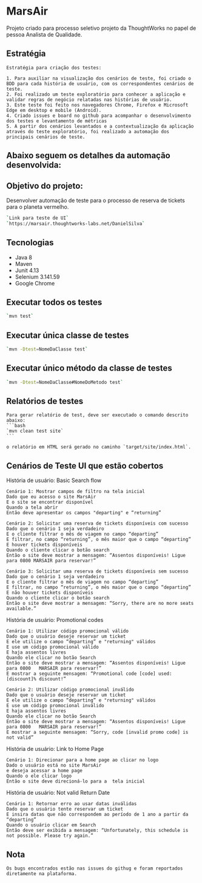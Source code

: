 # MarsAir

Projeto criado para processo seletivo projeto da ThoughtWorks no papel de pessoa Analista de Qualidade.

## Estratégia
	Estratégia para criação dos testes:

	1. Para auxiliar na visualização dos cenários de teste, foi criado o BDD para cada história de usuário, com os correspondentes cenários de teste.  
	2. Foi realizado um teste exploratório para conhecer a aplicação e validar regras de negócio relatadas nas histórias de usuário. 
	3. Este teste foi feito nos navegadores Chrome, Firefox e Microsoft Edge em desktop e mobile (Android). 
	4. Criado issues e board no github para acompanhar o desenvolvimento dos testes e levantamento de métricas
	5. A partir dos cenários levantados e a contextualização da aplicação através do teste exploratório, foi realizado a automação dos principais cenários de teste. 

## Abaixo seguem os detalhes da automação desenvolvida:

## Objetivo do projeto:

Desenvolver automação de teste para o processo de reserva de tickets para o planeta vermelho. 

```bash
`Link para teste de UI`
`https://marsair.thoughtworks-labs.net/DanielSilva`
```

## Tecnologias

* Java 8
* Maven
* Junit 4.13
* Selenium 3.141.59
* Google Chrome

## Executar todos os testes
```bash
`mvn test`
```

## Executar única classe de testes
```bash
`mvn -Dtest=NomeDaClasse test`
```

## Executar único método da classe de testes
```bash
`mvn -Dtest=NomeDaClasse#NomeDoMetodo test`
```
## Relatórios de testes

	Para gerar relatório de test, deve ser executado o comando descrito abaixo:
	```bash
	`mvn clean test site`
	```

	o relatório em HTML será gerado no caminho `target/site/index.html`.
    
## Cenários de Teste UI que estão cobertos

História de usuário: Basic Search flow

	Cenário 1: Mostrar campos de filtro na tela inicial
	Dado que eu acesso o site MarsAir
	E o site se encontrar disponível
	Quando a tela abrir
	Então deve apresentar os campos "departing" e “returning”

	Cenário 2: Solicitar uma reserva de tickets disponíveis com sucesso
	Dado que o cenário 1 seja verdadeiro
	E o cliente filtrar o mês de viagem no campo “departing”
	E filtrar, no campo “returning”, o mês maior que o campo “departing”
	E houver tickets disponíveis
	Quando o cliente clicar o botão search
	Então o site deve mostrar a mensagem: “Assentos disponíveis! Ligue para 0800 MARSAIR para reservar!”

	Cenário 3: Solicitar uma reserva de tickets disponíveis sem sucesso
	Dado que o cenário 1 seja verdadeiro
	E o cliente filtrar o mês de viagem no campo “departing”
	E filtrar, no campo “returning”, o mês maior que o campo “departing”
	E não houver tickets disponíveis
	Quando o cliente clicar o botão search
	Então o site deve mostrar a mensagem: “Sorry, there are no more seats available.”
    
História de usuário: Promotional codes

	Cenário 1: Utilizar código promocional válido
	Dado que o usuário deseje reservar um ticket
	E ele utilize o campo “departing” e "returning" válidos
	E use um código promocional válido
	E haja assentos livres
	Quando ele clicar no botão Search
	Então o site deve mostrar a mensagem: “Assentos disponíveis! Ligue para 0800   MARSAIR para reservar!”
	E mostrar a seguinte mensagem: “Promotional code [code] used: [discount]% discount!”

	Cenário 2: Utilizar código promocional inválido
	Dado que o usuário deseje reservar um ticket
	E ele utilize o campo “departing” e "returning" válidos
	E use um código promocional inválido
	E haja assentos livres
	Quando ele clicar no botão Search
	Então o site deve mostrar a mensagem: “Assentos disponíveis! Ligue para 0800   MARSAIR para reservar!”
	E mostrar a seguinte mensagem: “Sorry, code [invalid promo code] is not valid”
	
História de usuário: Link to Home Page

	Cenário 1: Direcionar para a home page ao clicar no logo
	Dado o usuário está no site MarsAir
	e deseja acessar a home page
	Quando o ele clicar logo
	Então o site deve direcioná-lo para a  tela inicial

História de usuário: Not valid Return Date

	Cenário 1: Retornar erro ao usar datas inválidas
	Dado que o usuário tente reservar um ticket
	E insira datas que não correspondem ao período de 1 ano a partir da “departing”
	Quando o usuário clicar em Search
	Então deve ser exibida a mensagem: “Unfortunately, this schedule is not possible. Please try again.”
    

## Nota

	Os bugs encontrados estão nas issues do githug e foram reportados diretamente na plataforma. 


